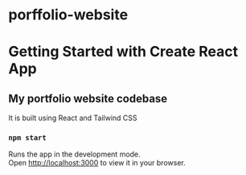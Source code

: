# porffolio-website
# Getting Started with Create React App

## My portfolio website codebase
It is built using React and Tailwind CSS 



### `npm start`

Runs the app in the development mode.\
Open [http://localhost:3000](http://localhost:3000) to view it in your browser.
